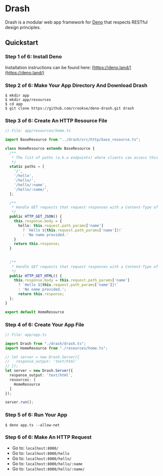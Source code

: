 # Drash

Drash is a modular web app framework for [Deno](https://deno.land) that respects RESTful design principles.

## Quickstart

### Step 1 of 6: Install Deno

Installation instructions can be found here: [https://deno.land/](https://deno.land/)

### Step 2 of 6: Make Your App Directory And Download Drash

```
$ mkdir app
$ mkdir app/resources
$ cd app
$ git clone https://github.com/crookse/deno-drash.git drash
```

### Step 3 of 6: Create An HTTP Resource File

```typescript
// File: app/resources/home.ts

import BaseResource from "../drash/src/http/base_resource.ts";

class HomeResource extends BaseResource {
  /**
   * The list of paths (a.k.a endpoints) where clients can access this resource
   */
  static paths = [
    '/',
    '/hello',
    '/hello/',
    '/hello/:name',
    '/hello/:name/',
  ];

  /**
   * Handle GET requests that request responses with a Content-Type of application/json
   */
  public HTTP_GET_JSON() {
    this.response.body = {
      hello: this.request.path_params['name']
        ? `Hello ${this.request.path_params['name']}!`
        : 'No name provided.'
    }
    return this.response;
  }
  
  
  /**
   * Handle GET requests that request responses with a Content-Type of text/html
   */
  public HTTP_GET_HTML() {
    this.response.body = this.request.path_params['name']
      ? `Hello ${this.request.path_params['name']}!`
      : 'No name provided.';
      return this.response;
  };
}

export default HomeResource
```

### Step 4 of 6: Create Your App File

```typescript
// File: app/app.ts

import Drash from "./drash/drash.ts";
import HomeResource from "./resources/home.ts";

// let server = new Drash.Server({
//   response_output: 'text/html'
// });
let server = new Drash.Server({
  response_output: 'text/html',
  resources: [
    HomeResource
  ]
});

server.run();
```

### Step 5 of 6: Run Your App

```
$ deno app.ts --allow-net
```

### Step 6 of 6: Make An HTTP Request

* Go to: `localhost:8000/`
* Go to: `localhost:8000/hello`
* Go to: `localhost:8000/hello/`
* Go to: `localhost:8000/hello/:name`
* Go to: `localhost:8000/hello/:name/`
